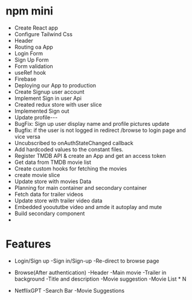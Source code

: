 # npm mini
- Create React app
- Configure Tailwind Css
- Header
- Routing oa App
- Login Form
- Sign Up Form
- Form validation
- useRef hook
- Firebase
- Deploying our App to production
- Create Signup user account
- Implement Sign in user Api
- Created redux store with user slice
- Implemented Sign out
- Update profile---
- BugFix: Sign up user display name and profile pictures update
- Bugfix: if the user is not logged in redirect /browse to login page and vice versa
- Uncubscribed to onAuthStateChanged callback
- Add hardcoded values to the constant files. 
- Register TMDB API & create an App and get an access token
- Get data from TMDB movie list
- Create custom hooks for fetching the movies
- create movie slice
- Update store with movies Data
- Planning for main container and secondary container
- Fetch data for trailer videos
- Update store with trailer video data
- Embedded yooututbe video and amde it autoplay and mute
- Build secondary component
- 



# Features
 - Login/Sign up
    -Sign in/Sign-up
    -Re-direct to browse page

- Browse(After authentication)
   -Header
   -Main movie
     -Trailer in background
     -Title and description
     -Movie suggestion
       -Movie List * N

- NetflixGPT
   -Search Bar
   -Movie Suggestions
